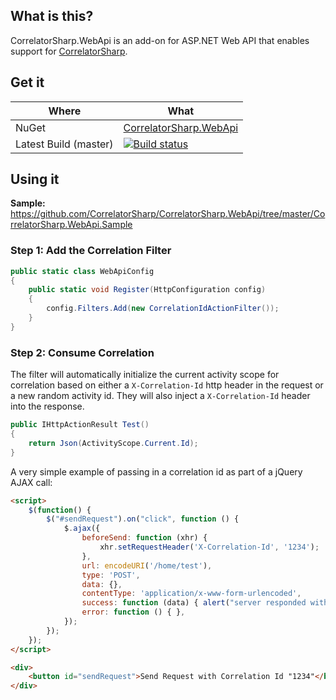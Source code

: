## What is this?

CorrelatorSharp.WebApi is an add-on for ASP.NET Web API that enables support for [CorrelatorSharp](http://correlatorsharp.github.io). 

## Get it


|   Where    |    What   |
|-------------|-------------|
| NuGet       | [CorrelatorSharp.WebApi](https://www.nuget.org/packages/CorrelatorSharp.WebApi/)
| Latest Build (master)      |   [![Build status](https://ci.appveyor.com/api/projects/status/g86wlwtke3bw4rvs/branch/master?svg=true)](https://ci.appveyor.com/project/CorrelatorSharp/correlatorsharp-webapi/branch/master)  |


## Using it

**Sample:** https://github.com/CorrelatorSharp/CorrelatorSharp.WebApi/tree/master/CorrelatorSharp.WebApi.Sample


### Step 1: Add the Correlation Filter


```csharp
public static class WebApiConfig
{
    public static void Register(HttpConfiguration config)
    {
		config.Filters.Add(new CorrelationIdActionFilter());
    }
}
```

### Step 2: Consume Correlation

The filter will automatically initialize the current activity scope for correlation based on either a `X-Correlation-Id` http header in the request or a new random activity id. They will also inject a `X-Correlation-Id` header into the response.

```csharp
public IHttpActionResult Test() 
{
    return Json(ActivityScope.Current.Id); 
} 
```

A very simple example of passing in a correlation id as part of a jQuery AJAX call:

```html
<script>
    $(function() {
        $("#sendRequest").on("click", function () {
            $.ajax({
				beforeSend: function (xhr) {
                    xhr.setRequestHeader('X-Correlation-Id', '1234');
                },
                url: encodeURI('/home/test'),
                type: 'POST',
                data: {},
                contentType: 'application/x-www-form-urlencoded',
                success: function (data) { alert("server responded with correlation id: " + data); },
                error: function () { },
            });
        });
    });
</script>

<div>
    <button id="sendRequest">Send Request with Correlation Id "1234"</button>
</div>
```

